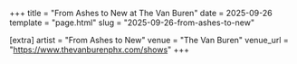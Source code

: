 +++
title = "From Ashes to New at The Van Buren"
date = 2025-09-26
template = "page.html"
slug = "2025-09-26-from-ashes-to-new"

[extra]
artist = "From Ashes to New"
venue = "The Van Buren"
venue_url = "https://www.thevanburenphx.com/shows"
+++
